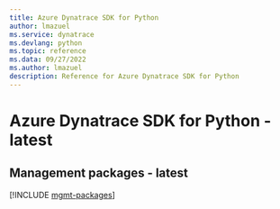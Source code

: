 ```yaml
---
title: Azure Dynatrace SDK for Python
author: lmazuel
ms.service: dynatrace
ms.devlang: python
ms.topic: reference
ms.data: 09/27/2022
ms.author: lmazuel
description: Reference for Azure Dynatrace SDK for Python
---
```

# Azure Dynatrace SDK for Python - latest

## Management packages - latest
[!INCLUDE [mgmt-packages](dynatrace-mgmt-index.md)]